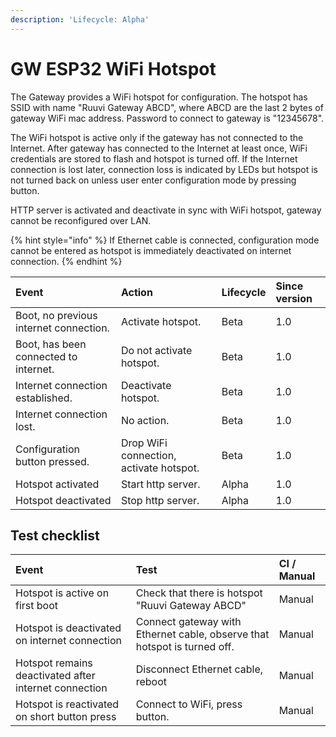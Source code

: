 ```yaml
---
description: 'Lifecycle: Alpha'
---
```


# GW ESP32 WiFi Hotspot

The Gateway provides a WiFi hotspot for configuration. The hotspot has SSID with name "Ruuvi Gateway ABCD", where ABCD are the last 2 bytes of gateway WiFi mac address. Password to connect to gateway is "12345678". 

The WiFi hotspot is active only if the gateway has not connected to the Internet. After gateway has connected to the Internet at least once, WiFi credentials are stored to flash and hotspot is turned off. If the Internet connection is lost later, connection loss is indicated by LEDs but hotspot is not turned back on unless user enter configuration mode by pressing button.

HTTP server is activated and deactivate in sync with WiFi hotspot, gateway cannot be reconfigured over LAN. 

{% hint style="info" %}
If Ethernet cable is connected, configuration mode cannot be entered as hotspot is immediately deactivated on internet connection. 
{% endhint %}

| Event | Action  | Lifecycle | Since version |
| :--- | :--- | :--- | :--- |
| Boot, no previous internet connection. | Activate hotspot. | Beta | 1.0 |
| Boot, has been connected to internet. | Do not activate hotspot. | Beta | 1.0 |
| Internet connection established. | Deactivate hotspot. | Beta | 1.0 |
| Internet connection lost. | No action. | Beta | 1.0 |
| Configuration button pressed. | Drop WiFi connection, activate hotspot. | Beta | 1.0 |
| Hotspot activated | Start http server. | Alpha | 1.0 |
| Hotspot deactivated | Stop http server. | Alpha | 1.0 |

## Test checklist

| Event | Test | CI / Manual |
| :--- | :--- | :--- |
| Hotspot is active on first boot | Check that there is hotspot "Ruuvi Gateway ABCD" | Manual |
| Hotspot is deactivated on internet connection | Connect gateway with Ethernet cable, observe that hotspot is turned off. | Manual |
| Hotspot remains deactivated after internet connection | Disconnect Ethernet cable, reboot | Manual |
| Hotspot is reactivated on short button press | Connect to WiFi, press button. | Manual |

